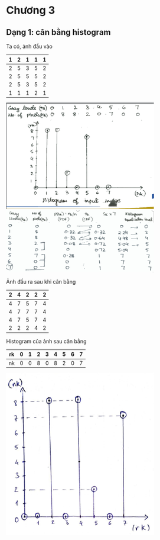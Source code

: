 # Chương 3
## Dạng 1: cân bằng histogram
Ta có, ảnh đầu vào

| 1 | 2 | 1 | 1 | 1 |
|---|---|---|---|---|
| 2 | 5 | 3 | 5 | 2 |
| 2 | 5 | 5 | 5 | 2 |
| 2 | 5 | 3 | 5 | 2 |
| 1 | 1 | 1 | 2 | 1 |

<img src="img.png" alt="Image description" width="400px">
<img src="img_1.png" alt="Image description" width="400px">

Ảnh đầu ra sau khi cân bằng

| 2 | 4 | 2 | 2 | 2 |
|---|---|---|---|---|
| 4 | 7 | 5 | 7 | 4 |
| 4 | 7 | 7 | 7 | 4 |
| 4 | 7 | 5 | 7 | 4 |
| 2 | 2 | 2 | 4 | 2 |

Histogram của ảnh sau cân bằng

| rk | 0 | 1 | 2 | 3 | 4 | 5 | 6 | 7 |
|----|---|---|---|---|---|---|---|---|
| nk | 0 | 0 | 8 | 0 | 8 | 2 | 0 | 7 |

<img src="img_2.png" alt="Image description" width="400px">

